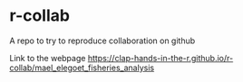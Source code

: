 # r-collab
A repo to try to reproduce collaboration on github

Link to the webpage
https://clap-hands-in-the-r.github.io/r-collab/mael_elegoet_fisheries_analysis

